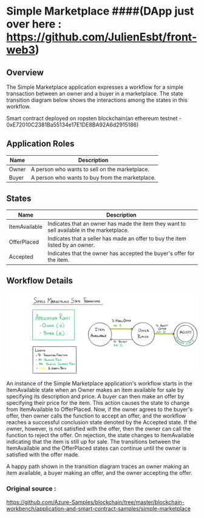 Simple Marketplace 
####(DApp just over here : https://github.com/JulienEsbt/front-web3)
====================================================================

Overview
---------

The Simple Marketplace application expresses a workflow for a simple transaction
between an owner and a buyer in a marketplace. The state transition diagram
below shows the interactions among the states in this workflow.

Smart contract deployed on ropsten blockchain(an ethereum testnet - 0xE72010C2381Ba55134e17E1DE8BA92A6d2915186)

Application Roles
------------------
| Name                 | Description                                       |
|----------------------|---------------------------------------------------|
|Owner|A person who wants to sell on the marketplace. |
|Buyer|A person who wants to buy from the marketplace. |

States
-------

| Name                | Description                                       |
|---------------------|---------------------------------------------------|
|ItemAvailable|Indicates that an owner has made the item they want to sell available in the marketplace.
|OfferPlaced|Indicates that a seller has made an offer to buy the item listed by an owner.
|Accepted|Indicates that the owner has accepted the buyer's offer for the item.

Workflow Details
----------------

![workflow details for application](img.png)

An instance of the Simple Marketplace application's workflow starts in the
ItemAvailable state when an Owner makes an item available for sale by specifying
its description and price. A buyer can then make an offer by specifying their
price for the item. This action causes the state to change from ItemAvailable
to OfferPlaced. Now, if the owner agrees to the buyer's offer, then owner calls
the function to accept an offer, and the workflow reaches a successful
conclusion state denoted by the Accepted state. If the owner, however, is not
satisfied with the offer, then the owner can call the function to reject the
offer. On rejection, the state changes to ItemAvailable indicating that the
item is still up for sale. The transitions between the ItemAvailable and the
OfferPlaced states can continue until the owner is satisfied with the offer
made.

A happy path shown in the transition diagram traces an owner making an item
available, a buyer making an offer, and the owner accepting the offer.

### Original source : 
https://github.com/Azure-Samples/blockchain/tree/master/blockchain-workbench/application-and-smart-contract-samples/simple-marketplace
